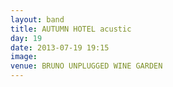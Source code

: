 ```yaml
---
layout: band
title: AUTUMN HOTEL acustic
day: 19
date: 2013-07-19 19:15
image: 
venue: BRUNO UNPLUGGED WINE GARDEN
---
```



